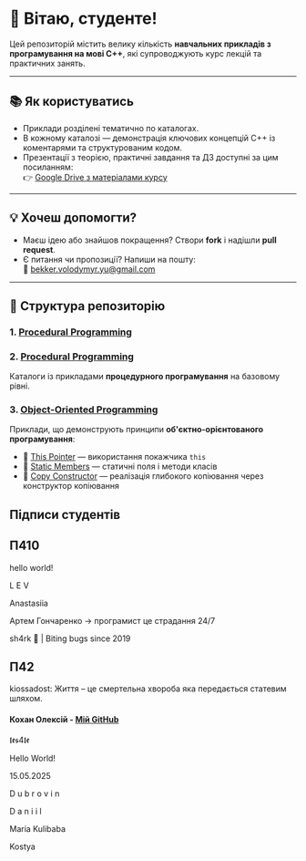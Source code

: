 # 👋 Вітаю, студенте!

Цей репозиторій містить велику кількість **навчальних прикладів з програмування на мові C++**, які супроводжують курс лекцій та практичних занять.

---

## 📚 Як користуватись

- Приклади розділені тематично по каталогах.
- В кожному каталозі — демонстрація ключових концепцій C++ із коментарями та структурованим кодом.
- Презентації з теорією, практичні завдання та ДЗ доступні за цим посиланням:  
  👉 [Google Drive з матеріалами курсу](https://drive.google.com/drive/folders/1BtMh5VwjE0N6-yLrvimsqjiCpj5X-e3P?usp=drive_link)

---

## 💡 Хочеш допомогти?

- Маєш ідею або знайшов покращення? Створи **fork** і надішли **pull request**.
- Є питання чи пропозиції? Напиши на пошту:  
  📧 [bekker.volodymyr.yu@gmail.com](mailto:bekker.volodymyr.yu@gmail.com)

---

## 📂 Структура репозиторію

### 1. [Procedural Programming](https://github.com/bekker-volodymyr/CPP/tree/master/PP)
### 2. [Procedural Programming](https://github.com/bekker-volodymyr/CPP/tree/master/ProceduralProgramming)
Каталоги із прикладами **процедурного програмування** на базовому рівні.

### 3. [Object-Oriented Programming](https://github.com/bekker-volodymyr/CPP/tree/master/ObjectOrientalProgramming)
Приклади, що демонструють принципи **об'єктно-орієнтованого програмування**:

- 🔹 [This Pointer](https://github.com/bekker-volodymyr/CPP/tree/master/ObjectOrientalProgramming/ThisPointer) — використання покажчика `this`
- 🔹 [Static Members](https://github.com/bekker-volodymyr/CPP/tree/master/ObjectOrientalProgramming/StaticMembers) — статичні поля і методи класів
- 🔹 [Copy Constructor](https://github.com/bekker-volodymyr/CPP/tree/master/ObjectOrientalProgramming/CopyConstructor) — реалізація глибокого копіювання через конструктор копіювання

## Підписи студентів

## П410
<!--Ваші підписи тут!-->
hello world!

<p>L E V</p>

<p>Anastasiia</p>

Артем Гончаренко -> програмист це страдання 24/7

<p>sh4rk 🦈 | Biting bugs since 2019</p>

## П42
<p>kiossadost: Життя – це смертельна хвороба яка передається статевим шляхом.</p>

#### Кохан Олексій - <a href="https://github.com/8KOHAN">Мій GitHub</a>
<p>𝖑𝖊𝖘4𝖑𝖊</p>
  
  <p>Hello World!</p>
  <p>15.05.2025</p>
  
  <div>
    <p>D u b r o v i n</p>
    <p>D a n i i l</p>    
  </div>
  
  <p>Maria Kulibaba</p>
  
  <p>Kostya</p>
